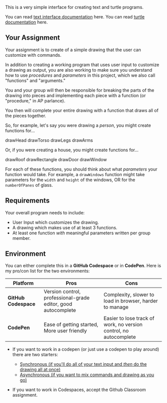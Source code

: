 This is a very simple interface for creating text and turtle programs.

You can read [text interface documentation](https://thinkle-iacs.github.io/Text-Interface-Sandbox/) here.
You can read [turtle documentation](https://thinkle-iacs.github.io/think-js/way_of_the_program.html#turtle-documentation) here.

## Your Assignment
Your assignment is to create of a simple drawing that the user can customize with commands.

In addition to creating a working program that uses user input to customize a drawing as output,
you are also working to make sure you understand how to use *procedures* and *parameters* in this project,
which we also call "functions" and "arguments."

You and your group will then be responsible for breaking the parts of the drawing into pieces 
and implementing each piece with a function (or "procedure," in AP parlance).

You then will complete your entire drawing with a function that draws all of the pieces together.

So, for example, let's say you were drawing a *person*, you might create functions for...

drawHead
drawTorso
drawLegs
drawArms

Or, if you were creating a house, you might create functions for...

drawRoof
drawRectangle
drawDoor
drawWindow

For each of these functions, you should think about what *parameters* your function
would take. For example, a `drawWindows` function might take parameters for
the `width` and `height` of the windows, OR for the `numberOfPanes` of glass.


## Requirements

Your overall program needs to include:

- User Input which customizes the drawing.
- A drawing which makes use of at least 3 functions.
- At least one function *with* meaningful parameters written per group member.

## Environment

You can either complete this in a **GitHub Codespace** or in **CodePen**. Here is my pro/con list for the two environments:

| Platform          | Pros                                   | Cons                                          |
|--------------------|---------------------------------------|-----------------------------------------------|
| **GitHub Codespace** | Version control, professional-grade editor, good autocomplete  | Complexity, slower to load in browser, harder to manage |
| **CodePen**         | Ease of getting started, More user friendly             | Easier to lose track of work, no version control, no autocomplete |

- If you want to work in a codepen (or just use a codepen to play around) there are two starters:

   - [Synchronous (if you'll do all of your text input and *then* do the drawing all at once)](https://codepen.io/thinkle-iacs/pen/rNXEbzz)
   - [Asynchronous (if you want to mix commands and drawing as you go)](https://codepen.io/thinkle-iacs/details/OJKerRK)

- If you want to work in Codespaces, accept the Github Classroom assignment.